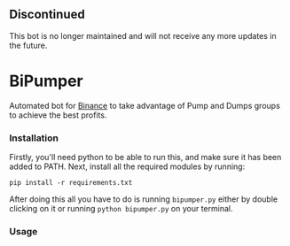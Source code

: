 ## Discontinued
This bot is no longer maintained and will not receive any more updates in the future.

# BiPumper
 Automated bot for [Binance](https://www.binance.com/) to take advantage of Pump and Dumps groups to achieve the best profits.

### Installation

Firstly, you'll need python to be able to run this, and make sure it has been added to PATH.
Next, install all the required modules by running:
```
pip install -r requirements.txt
````

After doing this all you have to do is running `bipumper.py` either by double clicking on it or running `python bipumper.py` on your terminal.

### Usage

